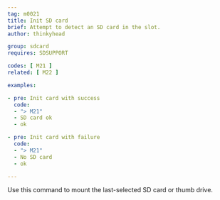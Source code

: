 ```yaml
---
tag: m0021
title: Init SD card
brief: Attempt to detect an SD card in the slot.
author: thinkyhead

group: sdcard
requires: SDSUPPORT

codes: [ M21 ]
related: [ M22 ]

examples:

- pre: Init card with success
  code:
  - "> M21"
  - SD card ok
  - ok

- pre: Init card with failure
  code:
  - "> M21"
  - No SD card
  - ok

---
```


Use this command to mount the last-selected SD card or thumb drive.
